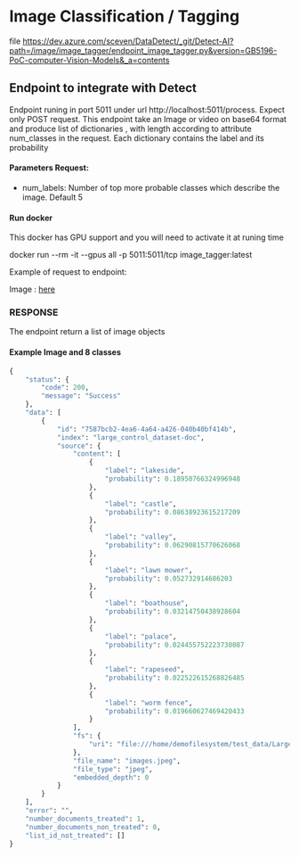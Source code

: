 # Image Classification / Tagging 

file https://dev.azure.com/sceven/DataDetect/_git/Detect-AI?path=/image/image_tagger/endpoint_image_tagger.py&version=GB5196-PoC-computer-Vision-Models&_a=contents

## Endpoint to integrate with Detect

Endpoint runing in port 5011 under url http://localhost:5011/process. Expect only POST request. This endpoint take an Image or video on base64 format and produce list of dictionaries , with length according to attribute num_classes in the request. Each dictionary contains the label and its probability

#### Parameters Request:

- num_labels: Number of top more probable classes which describe the image. Default 5

#### Run docker

This docker has GPU support and you will need to activate it at runing time

docker run --rm -it --gpus all -p 5011:5011/tcp image_tagger:latest


Example of request to endpoint:

Image : [here](../tests/dummy_data/test_nsfw/images.json) 



### RESPONSE

The endpoint return a list of image objects

#### Example Image and 8 classes

```python
{
    "status": {
        "code": 200,
        "message": "Success"
    },
    "data": [
        {
            "id": "7587bcb2-4ea6-4a64-a426-040b40bf414b",
            "index": "large_control_dataset-doc",
            "source": {
                "content": [
                    {
                        "label": "lakeside",
                        "probability": 0.18950766324996948
                    },
                    {
                        "label": "castle",
                        "probability": 0.08638923615217209
                    },
                    {
                        "label": "valley",
                        "probability": 0.06290815770626068
                    },
                    {
                        "label": "lawn mower",
                        "probability": 0.052732914686203
                    },
                    {
                        "label": "boathouse",
                        "probability": 0.03214750438928604
                    },
                    {
                        "label": "palace",
                        "probability": 0.024455752223730087
                    },
                    {
                        "label": "rapeseed",
                        "probability": 0.022522615268826485
                    },
                    {
                        "label": "worm fence",
                        "probability": 0.019660627469420433
                    }
                ],
                "fs": {
                    "uri": "file:///home/demofilesystem/test_data/Large%20Control%20DataSet/Office%20Files%20and%20Documents/images/images.jpeg"
                },
                "file_name": "images.jpeg",
                "file_type": "jpeg",
                "embedded_depth": 0
            }
        }
    ],
    "error": "",
    "number_documents_treated": 1,
    "number_documents_non_treated": 0,
    "list_id_not_treated": []
}
```
